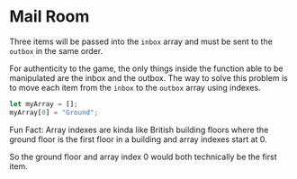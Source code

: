 # Mail Room 

Three items will be passed into the `inbox` array and must be sent 
to the `outbox` in the same order. 

For authenticity to the game, the only things inside the function able to be manipulated
are the inbox and the outbox. The way to solve this problem is to move each item from the 
`inbox` to the `outbox` array using indexes. 

```js
let myArray = [];
myArray[0] = "Ground"; 
```

Fun Fact: Array indexes are kinda like British building floors where the ground floor is the first
floor in a building and array indexes start at 0.

So the ground floor and array index 0 would both technically be the first item. 
